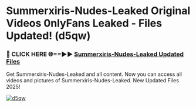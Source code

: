 # Summerxiris-Nudes-Leaked Original Videos 0nlyFans Leaked - Files Updated! (d5qw)

<h3>🔴 CLICK HERE 🌐==►► <a href="https://tinyurl.com/4mcuefdz" rel="nofollow">Summerxiris-Nudes-Leaked Updated Files</a></h3>

Get Summerxiris-Nudes-Leaked and all content. Now you can access all videos and pictures of Summerxiris-Nudes-Leaked. New Updated Files 2025!

[![d5qw](https://i.imgur.com/StAQSOY.gif)](https://tinyurl.com/4mcuefdz)
